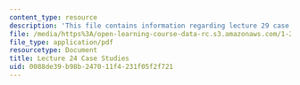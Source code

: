 ```yaml
---
content_type: resource
description: 'This file contains information regarding lecture 29 case studies. '
file: /media/https%3A/open-learning-course-data-rc.s3.amazonaws.com/1-264j-database-internet-and-systems-integration-technologies-fall-2013/0088de39b98b247011f4231f05f2f721_MIT1_264JF13_L24_case.pdf
file_type: application/pdf
resourcetype: Document
title: Lecture 24 Case Studies
uid: 0088de39-b98b-2470-11f4-231f05f2f721
---
```

